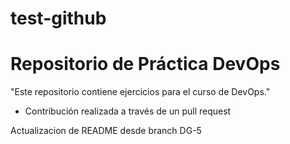 # test-github
# Repositorio de Práctica DevOps
"Este repositorio contiene ejercicios para el curso de DevOps."
- Contribución realizada a través de un pull request

Actualizacion de README desde branch DG-5
